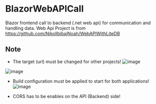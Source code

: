 # BlazorWebAPICall

Blazor frontend call to backend (.net web api) for communication and handling data. Web Api Project is from https://github.com/NikollbibajNoah/WebAPIWithLiteDB 

## Note
- The target (url) must be changed for other projects!
![image](https://github.com/user-attachments/assets/01a24876-2304-45aa-94da-6d6fc5c02aac)

![image](https://github.com/user-attachments/assets/06ebc93d-ba82-4d21-9776-7a6538c2a58c)


- Build configuration must be applied to start for both applications!
![image](https://github.com/user-attachments/assets/dc6c3a0f-4f3c-4ae0-af6c-240d5bf09912)

- CORS has to be enables on the API (Backend) side!
